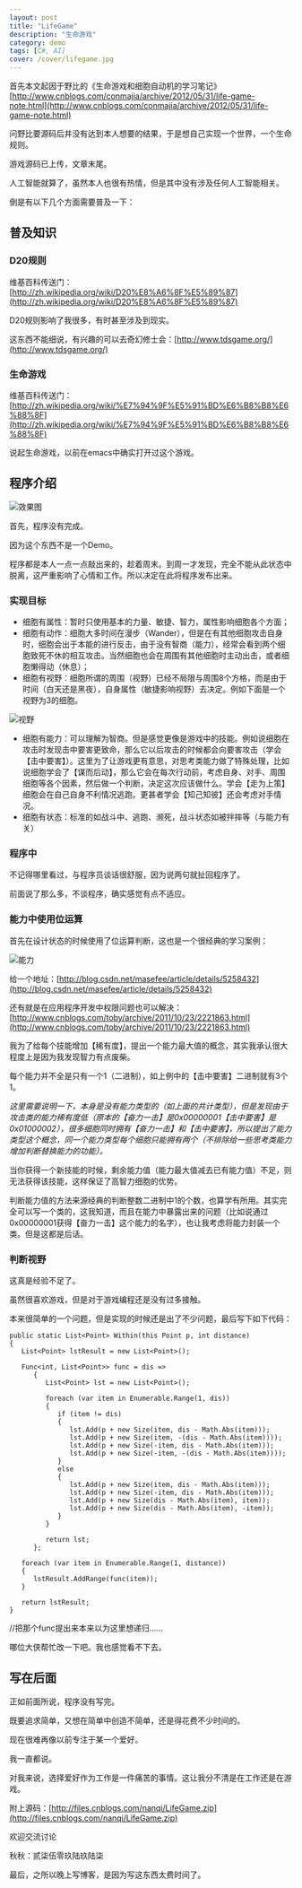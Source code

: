 ```yaml
---
layout: post
title: "LifeGame"
description: "生命游戏"
category: demo
tags: [C#, AI]
cover: /cover/lifegame.jpg
---
```


首先本文起因于野比的《生命游戏和细胞自动机的学习笔记》[http://www.cnblogs.com/conmajia/archive/2012/05/31/life-game-note.html](http://www.cnblogs.com/conmajia/archive/2012/05/31/life-game-note.html)

问野比要源码后并没有达到本人想要的结果，于是想自己实现一个世界，一个生命规则。

游戏源码已上传，文章末尾。

人工智能就算了，虽然本人也很有热情，但是其中没有涉及任何人工智能相关。

倒是有以下几个方面需要普及一下：

## 普及知识

### D20规则

维基百科传送门：[http://zh.wikipedia.org/wiki/D20%E8%A6%8F%E5%89%87](http://zh.wikipedia.org/wiki/D20%E8%A6%8F%E5%89%87)

D20规则影响了我很多，有时甚至涉及到现实。

这东西不能细说，有兴趣的可以去奇幻修士会：[http://www.tdsgame.org/](http://www.tdsgame.org/)

### 生命游戏

维基百科传送门：[http://zh.wikipedia.org/wiki/%E7%94%9F%E5%91%BD%E6%B8%B8%E6%88%8F](http://zh.wikipedia.org/wiki/%E7%94%9F%E5%91%BD%E6%B8%B8%E6%88%8F)

说起生命游戏，以前在emacs中确实打开过这个游戏。

## 程序介绍

![效果图](/image/LifeGame/LifeGame_1.jpg)

首先，程序没有完成。

因为这个东西不是一个Demo。

程序都是本人一点一点敲出来的，趁着周末。到周一才发现，完全不能从此状态中脱离，这严重影响了心情和工作。所以决定在此将程序发布出来。

 

### 实现目标

* 细胞有属性：暂时只使用基本的力量、敏捷、智力，属性影响细胞各个方面；
* 细胞有动作：细胞大多时间在漫步（Wander），但是在有其他细胞攻击自身时，细胞会出于本能的进行反击，由于没有智商（能力），经常会看到两个细胞致死不休的相互攻击。当然细胞也会在周围有其他细胞时主动出击，或者细胞懒得动（休息）；
* 细胞有视野：细胞所谓的周围（视野）已经不局限与周围8个方格，而是由于时间（白天还是黑夜），自身属性（敏捷影响视野）去决定。例如下面是一个视野为3的细胞。

![视野](/image/LifeGame/LifeGame_2.jpg)

* 细胞有能力：可以理解为智商。但是感觉更像是游戏中的技能。例如说细胞在攻击时发现击中要害更致命，那么它以后攻击的时候都会向要害攻击（学会【击中要害】）。这里为了让游戏更有意思，对思考类能力做了特殊处理，比如说细胞学会了【谋而后动】，那么它会在每次行动前，考虑自身、对手、周围细胞等各个因素，然后做一个判断，决定这次应该做什么。学会【走为上策】细胞会在自己自身不利情况逃跑。更甚者学会【知己知彼】还会考虑对手情况。
* 细胞有状态：标准的如战斗中、逃跑、濒死，战斗状态如被拌摔等（与能力有关）

### 程序中

不记得哪里看过，与程序员谈话很舒服，因为说两句就扯回程序了。

前面说了那么多，不谈程序，确实感觉有点不适应。

### 能力中使用位运算

首先在设计状态的时候使用了位运算判断，这也是一个很经典的学习案例：

![能力](/image/LifeGame/LifeGame_3.jpg)

给一个地址：[http://blog.csdn.net/masefee/article/details/5258432](http://blog.csdn.net/masefee/article/details/5258432)

还有就是在应用程序开发中权限问题也可以解决：[http://www.cnblogs.com/toby/archive/2011/10/23/2221863.html](http://www.cnblogs.com/toby/archive/2011/10/23/2221863.html)

我为了给每个技能增加【稀有度】，提出一个能力最大值的概念，其实我承认很大程度上是因为我发现智力有点废柴。

每个能力并不全是只有一个1（二进制），如上例中的【击中要害】二进制就有3个1。

*这里需要说明一下，本身是没有能力类型的（如上面的共计类型），但是发现由于攻击类的能力稀有度低（原本的【奋力一击】是0x00000001【击中要害】是0x01000002），很多细胞同时拥有【奋力一击】和【击中要害】，所以提出了能力类型这个概念，同一个能力类型每个细胞只能拥有两个（不排除给一些思考类能力增加判断替换能力的功能）。*

当你获得一个新技能的时候，剩余能力值（能力最大值减去已有能力值）不足，则无法获得该技能，这样保证了高智力细胞的优势。

判断能力值的方法来源经典的判断整数二进制中1的个数，也算学有所用。其实完全可以写一个类的，这我知道，而且在能力中暴露出来的问题（比如说通过0x00000001获得【奋力一击】这个能力的名字），也让我考虑将能力封装一个类。但是这都是后话。

### 判断视野

这真是经验不足了。

虽然很喜欢游戏，但是对于游戏编程还是没有过多接触。

本来很简单的一个问题，但是实现的时候还是出了不少问题，最后写下如下代码：

    public static List<Point> Within(this Point p, int distance)
    {
       List<Point> lstResult = new List<Point>();
    
       Func<int, List<Point>> func = dis =>
          {
             List<Point> lst = new List<Point>();
    
             foreach (var item in Enumerable.Range(1, dis))
             {
                if (item != dis)
                {
                   lst.Add(p + new Size(item, dis - Math.Abs(item)));
                   lst.Add(p + new Size(item, -(dis - Math.Abs(item))));
                   lst.Add(p + new Size(-item, dis - Math.Abs(item)));
                   lst.Add(p + new Size(-item, -(dis - Math.Abs(item))));
                }
                else
                {
                   lst.Add(p + new Size(item, dis - Math.Abs(item)));
                   lst.Add(p + new Size(-item, dis - Math.Abs(item)));
                   lst.Add(p + new Size(dis - Math.Abs(item), item));
                   lst.Add(p + new Size(dis - Math.Abs(item), -item));
                }
             }
    
             return lst;
          };
    
       foreach (var item in Enumerable.Range(1, distance))
       {
          lstResult.AddRange(func(item));
       }

       return lstResult;
    }

 

//把那个func提出来本来以为这里想递归……

哪位大侠帮忙改一下吧。我也感觉看不下去。

## 写在后面

正如前面所说，程序没有写完。

既要追求简单，又想在简单中创造不简单，还是得花费不少时间的。

现在很难再像以前专注于某一个爱好。

我一直都说。

对我来说，选择爱好作为工作是一件痛苦的事情。这让我分不清是在工作还是在游戏。

 

附上源码：[http://files.cnblogs.com/nanqi/LifeGame.zip](http://files.cnblogs.com/nanqi/LifeGame.zip)

欢迎交流讨论

秋秋：贰柒伍零玖陆玖陆柒

最后，之所以晚上写博客，是因为写这东西太费时间了。
